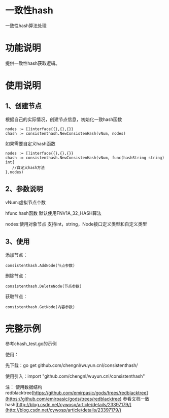 # 一致性hash
  一致性hash算法处理

# 功能说明
提供一致性hash获取逻辑。

# 使用说明

## 1、创建节点
根据自己的实际情况，创建节点信息，初始化一致hash函数
```
nodes := []interface{{},{},{}}
chash := consistenthash.NewConsistenHash(vNum, nodes)

```
如果需要自定义hash函数
```
nodes := []interface{{},{},{}}
chash := consistenthash.NewConsistenHash(vNum, func(hashString string) int{
   //自定义hash方法
},nodes)

```

## 2、参数说明

vNum:虚拟节点个数

hfunc:hash函数   默认使用FNV1A_32_HASH算法

nodes:使用对象节点  支持int，string，Node接口定义类型和自定义类型

## 3、使用
添加节点：
```
consistenthash.AddNode(节点参数)
```
删除节点：
```
consistenthash.DeleteNode(节点参数)
```
获取节点：
```
consistenthash.GetNode(内容参数)
```

# 完整示例
参考chash_test.go的示例

使用：

先下载：go get github.com/chengnl/wuyun.cnl/consistenthash/

使用引入：import "github.com/chengnl/wuyun.cnl/consistenthash"

注：
使用数据结构redblacktree[https://github.com/emirpasic/gods/trees/redblacktree](https://github.com/emirpasic/gods/trees/redblacktree)
参看文档一致hash[http://blog.csdn.net/cywosp/article/details/23397179/](http://blog.csdn.net/cywosp/article/details/23397179/)